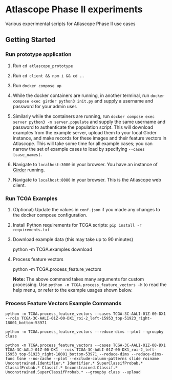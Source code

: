# Atlascope Phase II experiments
Various experimental scripts for Atlascope Phase II use cases

## Getting Started

### Run prototype application

1. Run `cd atlascope_prototype`

2. Run `cd client && npm i && cd ..`

3. Run `docker compose up`

4. While the docker containers are running, in another terminal, run `docker compose exec girder python3 init.py` and supply a username and password for your admin user.

5. Similarly while the containers are running, run `docker compose exec server python3 -m server.populate` and supply the same username and password to authenticate the population script. This will download examples from the example server, upload them to your local Girder instance, and make records for these images and their feature vectors in Atlascope. This will take some time for all example cases; you can narrow the set of example cases to load by specifying `--cases [case_names]`.

6. Navigate to `localhost:3000` in your browser. You have an instance of [Girder](https://girder.readthedocs.io) running.

7. Navigate to `localhost:8080` in your browser. This is the Atlascope web client.

### Run TCGA Examples

1. (Optional) Update the values in `conf.json` if you made any changes to the docker compose configuration.

2. Install Python requirements for TCGA scripts: `pip install -r requirements.txt`

3. Download example data (this may take up to 90 minutes)

    python -m TCGA.examples download

4. Process feature vectors

    python -m TCGA.process_feature_vectors

    **Note:** The above command takes many arguments for custom processing. Use ``python -m TCGA.process_feature_vectors -h`` to read the help menu, or refer to the example usages shown below.

### Process Feature Vectors Example Commands

    python -m TCGA.process_feature_vectors --cases TCGA-3C-AALI-01Z-00-DX1 --rois TCGA-3C-AALI-01Z-00-DX1_roi-2_left-15953_top-51923_right-18001_bottom-53971

    python -m TCGA.process_feature_vectors --reduce-dims --plot --groupby class

    python -m TCGA.process_feature_vectors --cases TCGA-3C-AALI-01Z-00-DX1 TCGA-3C-AALJ-01Z-00-DX1 --rois TCGA-3C-AALI-01Z-00-DX1_roi-2_left-15953_top-51923_right-18001_bottom-53971 --reduce-dims --reduce-dims-func tsne --no-cache --plot --exclude-column-patterns slide roiname Unconstrained.Identifier.* Identifier.* SuperClassifProbab.* ClassifProbab.* Classif.* Unconstrained.Classif.* Unconstrained.SuperClassifProbab.* --groupby class --upload
